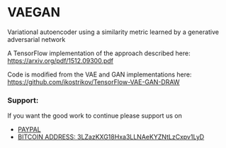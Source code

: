 # VAEGAN

Variational autoencoder using a similarity metric learned by a generative adversarial network

A TensorFlow implementation of the approach described here: https://arxiv.org/pdf/1512.09300.pdf


Code is modified from the VAE and GAN implementations here: https://github.com/ikostrikov/TensorFlow-VAE-GAN-DRAW




### Support:

If you want the good work to continue please support us on

* [PAYPAL](https://www.paypal.me/ishandutta2007)
* [BITCOIN ADDRESS: 3LZazKXG18Hxa3LLNAeKYZNtLzCxpv1LyD](https://www.coinbase.com/join/5a8e4a045b02c403bc3a9c0c)
